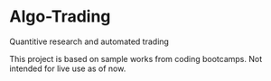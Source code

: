# Algo-Trading
Quantitive research and automated trading

This project is based on sample works from coding bootcamps. Not intended for live use as of now. 
